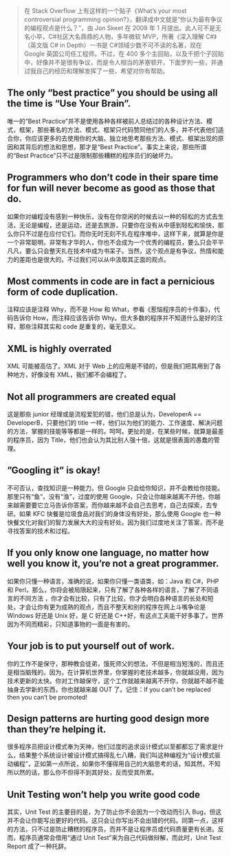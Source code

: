 

>在 Stack Overflow 上有这样的一个贴子《What’s your most controversial programming opinion?》，翻译成中文就是“你认为最有争议的编程观点是什么？”，由 Jon Skeet 在 2009 年 1 月提出。此人可不是无名小卒，C#社区大名鼎鼎的人物，多年微软 MVP，所著《深入理解 C#》（英文版 C# in Depth）一书是 C#领域少数不可不读的名著，现在 Google 英国公司任工程师。不过，在 400 多个主回贴，以及千把个子回贴中，好像并不是很有争议，而是令人相当的茅塞顿开，下面罗列一些，并通过我自己的经历和理解发挥了一些，希望对你有帮助。

##  The only “best practice” you should be using all the time is “Use Your Brain”.

唯一的“Best Practice”并不是使用各种各样被前人总结过的各种设计方法、模式，框架，那些著名的方法、模式、框架只代码赞同他们的人多，并不代表他们适合你，你应该更多的去使用你的大脑，独立地思考那些方法、模式、框架出现的原因和其背后的想法和思想，那才是“Best Practice”。事实上来说，那些所谓的“Best Practice”只不过是限制那些糟糕的程序员们的破坏力。

## Programmers who don’t code in their spare time for fun will never become as good as those that do.

如果你对编程没有感到一种快乐，没有在你空闲的时候去以一种的轻松的方式去生活，无论是编程，还是运动，还是去旅游，只要你在没有从中感到轻松和愉快，那么你只不过是在应付它们。而你无时无刻不扎在程序堆中，这样下来，就算是你是一个非常聪明，非常有才华的人，你也不会成为一个优秀的编程员，要么只会平平凡凡，要么只会整天扎在技术中成为书呆子。当然，这个观点是有争议，热情和能力的差距也是很大的。不过我们可以从中汲取其正面的观点。

## Most comments in code are in fact a pernicious form of code duplication.

注释应该是注释 Why，而不是 How 和 What，参看《惹恼程序员的十件事》，代码告诉你 How，而注释应该告诉你 Why。但大多数的程序并不知道什么是好的注释，那些注释其实和 code 是重复的，毫无意义。

## XML is highly overrated

XML 可能被高估了。XML 对于 Web 上的应用是不错的，但是我们把其用到了各种地方，好像没有 XML，我们都不会编程了。

## Not all programmers are created equal

这是那些 junior 经理或是流程爱犯的错，他们总是认为，DeveloperA == DeveloperB，只要他们的 title 一样，他们以为他们的能力、工作速度、解决问题的方法，掌握的技能等等都是一样的。呵呵。更扯的是，在某些时候，就算是最差的程序员，因为 Title，他们也会认为其比别人强十倍，这就是很表面的愚蠢的管理。

## ”Googling it” is okay!

不可否认，查找知识是一种能力。但 Google 只会给你知识，并不会教给你技能。那里只有“鱼”，没有“渔”，过度的使用 Google，只会让你越来越离不开他，你越来越需要要它立马告诉你答案，而你越来越不会自己去思考，自己去探索，去专研。如果 KFC 快餐是垃圾食品对我们的身体没有好处，那么使用 Google 也一种快餐文化对我们的智力发展大大的没有好处。因为我们过度地关注了答案，而不是寻找答案的技术和过程。

## If you only know one language, no matter how well you know it, you’re not a great programmer.

如果你只懂一种语言，准确的说，如果你只懂一类语类，如：Java 和 C#，PHP 和 Perl，那么，你将会被局限起来，只有了解了各种各样的语言，了解了不同语言的不同方法 ，你才会有比较，只有了比较，你才会明白各种语言的长处和短处，才会让你有更为成熟的观点，而且不整天和别的程序在网上斗嘴争论是 Windows 好还是 Unix 好，是 C 好还是 C++好，有这点工夫能干好多事了。世界因为不同而精彩，只知道事物的一面是有害的。

## Your job is to put yourself out of work.

你的工作不是保守，那种教会徒弟，饿死师父的想法，不但是相当短浅的，而且还是相当脑残的。因为，在计算机世界里，你掌握的老技术越多，你就越没用，因为技术更新的太快。你对工作越保守，这个工作就越来越离不开你，你就越不越不能抽身去学新的东西，你也就越来越 OUT 了。记住：If you can’t be replaced then you can’t be promoted!

## Design patterns are hurting good design more than they’re helping it.

很多程序员把设计模式奉为天神，他们过度的追求设计模式以至都都忘了需求是什么，结果整个系统设计被设计模式搞得乱七八糟，我们叫这种编程为“设计模式驱动编程”，正如第一点所说，如果你不懂得用自己的大脑思考的话，知其然，不知所以然的话，那么你不但得不到其好处，反而受其所累。

## Unit Testing won’t help you write good code

其实，Unit Test 的主要目的是，为了防止你不会因为一个改动而引入 Bug，但这并不会让你能写出更好的代码。这只会让你写出不会出错的代码。同第一点，这样的方法，只不过是防止糟糕的程序员，而并不是让程序员或代码质量更有长进。反而，程序员通常会借用“通过 Unit Test”来为自己代码做辩解，而此时，Unit Test Report 成了一种托辞。

